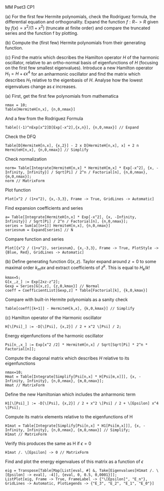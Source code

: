 MM Pset3 CP1

(a) For the first few Hermite polynomials, check the Rodriguez formula, the differential equation and orthogonality. Expand the function $f : R -> R$ given by $f(x) = x^2/(1 + x^2)$ (truncate at finite order) and compare the truncated series and the function f by plotting.

(b) Compute the (first few) Hermite polynomials from their generating function.

(c) Find the matrix which describes the Hamilton operator $H$ of the harmonic oscillator, relative to an ortho-normal basis of eigenfunctions of $H$ (focusing on the first few smallest eigenvalues). Introduce a new Hamilton operator $H_1 = H + \epsilon x^4$ for an anharmonic oscillator and find the matrix which describes $H_1$ relative to the eigenbasis of $H$. Analyse how the lowest eigenvalues change as $\epsilon$ increases.


(a)
First, get the first few polynomials from mathematica
 ```wolfram
nmax = 10;
Table[HermiteH[n,x], {n,0,nmax}]
```
And a few from the Rodriguez Formula
```wolfram
Table[(-1)^nExp[x^2]D[Exp[-x^2],{x,n}], {n,0,nmax}] // Expand
```
Check the DFQ
```wolfram
Table[D[HermiteH[n,x], {x,2}] - 2 x D[HermiteH[n,x], x] + 2 n HermiteH[n,x], {n,0,nmax}] // Simplify
```
Check normalization
```wolfram
norm= Table[Integrate[HermiteH[n,x] * HermiteH[m,x] * Exp[-x^2], {x, -Infinity, Infinity}] / Sqrt[Pi] / 2^n / Factorial[n], {n,0,nmax}, {m,0,nmax}];
norm // MatrixForm
```
Plot function
```wolfram
Plot[x^2 / (1+x^2), {x,-3,3}, Frame -> True, GridLines -> Automatic]
```
Find expansion coefficients and series
```wolfram
a= Table[Integrate[HermiteH[n,x] * Exp[-x^2], {x, -Infinity, Infinity}] / Sqrt[Pi] / 2^n / Factorial[n], {n,0,nmax}];
series = Sum[a[[n+1]] HermiteH[n,x], {n,0,nmax}]
seriesnum = Expand[series] // N
```
Compare function and series
```wolfram
Plot[{x^2 / (1+x^2), seriesnum}, {x,-3,3}, Frame -> True, PlotStyle -> {Blue, Red}, GridLines -> Automatic]
```

(b)
Define generating function $G(x,z)$. Taylor expand around $z=0$ to some maximal order $k_max$ and extract coefficients of $z^k$. This is equal to $H_k / k!$
```wolfram
kmax=5;
G[x_,z_] := Exp[2xz-z^2];
Gexp = Series[G[x,z], {z,0,kmax}] // Normal
coeff = CoefficientList[Gexp,z] * Table[Factorial[k], {k,0,kmax}]
```
Compare with built-in Hermite polynomials as a sanity check
```wolfram
Table[coeff[[k+1]] - HermiteH[k,x], {k,0,kmax}] // Simplify
```

(c)
Hamilton operator of the Harmonic oscillator
```wolfram
H[\[Psi]_] := -D[\[Psi], {x,2}] / 2 + x^2 \[Psi] / 2;
```
Energy eigenfunctions of the harmonic oscillator
```wolfram
Psi[n_,x_] := Exp[x^2 /2] * HermiteH[n,x] / Sqrt[Sqrt[Pi] * 2^n * Factorial[n]];
```
Compute the diagonal matrix which describes $H$ relative to its eigenfunctions
```wolfram
nmax=10;
Hmat = Table[Integrate[Simplify[Psi[n,x] * H[Psi[m,x]]], {x, -Infinity, Infinity}, {n,0,nmax}, {m,0,nmax}];
Hmat // MatrixForm
```
Define the new Hamiltonian which includes the anharmonic term
```wolfram
H1[\[Psi]_] := -D[\[Psi], {x,2}] / 2 + x^2 \[Psi] / 2 + \[Epsilon] x^4 \[Psi];
```
Compute its matrix elements relative to the eigenfunctions of H
```wolfram
H1mat = Table[Integrate[Simplify[Psi[n,x] * H1[Psi[m,x]]], {x, -Infinity, Infinity}, {n,0,nmax}, {m,0,nmax}] // Simplify;
H1mat // MatrixForm
```
Verify this produces the same as H if $\epsilon = 0$
```wolfram
H1mat /. \[Epsilon] -> 0 // MatrixForm
```
Find and plot the energy eigenvalues of this matrix as a function of $\epsilon$
```wolfram
eig = Transpose[Table[Map[List[eval, #] &, Take[Eigenvalues[H1mat /. \[Epsilon] -> eval], -4]], {eval, 0, 0.5, 0,0001}]];
ListPlot[eig, Frame -> True, FrameLabel -> {"\[Epsilon]", "E_n"}, GridLines -> Automatic, PlotLegends -> {"E_3", "E_2", "E_1", "E_0"}]
```
